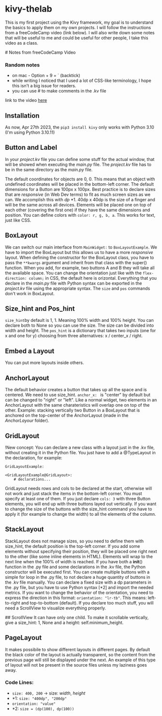 # kivy-thelab
 
This is my first project using the Kivy framework, my goal is to understand the basics to apply them on my own projects.
I will follow the instructions from a freeCodeCamp video (link below).
I will also write down some notes that will be useful to me and could be useful for other people, I take this video as a class.

# Notes from freeCodeCamp Video

### Random notes
- on mac - Option + 9 = ` (backtick)
- while writing I noticed that I used a lot of CSS-like terminology, I hope this isn't a big issue for readers.
- you can use # to make comments in the .kv file

link to the video [here](https://youtu.be/l8Imtec4ReQ)

## Installation

As now, Apr 27th 2023, the  ```pip3 install kivy```  only works with Python 3.10
(I'm using Python 3.10.11)

## Button and Label

In your _project.kv_ file you can define some stuff for the actual window, that will be showed when executing the _main.py_ file. 
The _project.kv_ file has to be in the same directory as the _main.py_ file.

The default coordinates for objects are 0, 0. This means that an object with undefined coordinates will be placed in the bottom-left corner.
The default dimensions for a Button are 100px x 100px.
Best practice is to declare sizes that are _responsive_ (in Web Dev terms) to fit as much screen sizes as we can. We accomplish this with _dp_ *1. 40dp x 40dp is the size of a finger and will be the same across all devices.
Elements will be placed one on top of each other (covering the first one) if they have the same dimensions and position. 
You can define colors with ```color: r, g, b, a```. This works for text, just like CSS.

## BoxLayout

We can switch our main interface from ```MainWidget:``` to ```BoxLayoutExample```. 
We have to import the BoxLayout but this allows us to have a more _responsive_ layout.
When defining the constructor for the BoxLayout class, you have to pass the ```**kwargs``` argument and inherit from that class with the super() function. 
When you add, for example, two buttons A and B they will take all the available space.
You can change the orientation just like with the ```flex-direction: column;``` in CSS, the default here is orizontal.
Everything that you declare in the _main.py_ file with Python syntax can be exported in the _project.kv_ file using the appropriate syntax.
The ```size``` and ```pos``` commands don't work in BoxLayout.

## Size_hint and Pos_hint
```size_hint```by default is 1, 1. Meaning 100% width and 100% height. You can declare both to None so you can use the size. The size can be divided into width and height.
The ```pos_hint``` is a dictionary that takes two inputs (one for x and one for y) choosing from three alternatives: x / center_x / right.

## Embed a Layout
You can put more layouts inside others. 

## AnchorLayout
The default behavior creates a button that takes up all the space and is centered. We need to use size_hint.
```anchor_x: ``` is "center" by default but can be changed to "right" or "left".
Like a normal widget, two elements in an AnchorLayout with the same charateristics will overlap one on top of the other.
Example: stacking vertically two Button in a BoxLayout that is anchored on the top-center of the AnchorLayout (made in the _AnchorLayour_ folder).

## GridLayout
!New concept: You can declare a new class with a layout just in the .kv file, without creating it in the Python file. You just have to add a @TypeLayout in the declaration, for example: 
```
GridLayoutExample:

<GridLayoutExample@GridLayout>:
    # declarations...
```

GridLayout needs rows and cols to be declared at the start, otherwise will not work and just stack the items in the bottom-left corner. You must specify at least one of them.
If you just declare ```cols: 3``` with three Button elements, you will end up with three buttons layed out vertically.
If you want to change the size of the buttons with the size_hint command you have to apply it (for example to change the width) to all the elements of the column.

## StackLayout
StackLayout does not manage sizes, so you need to define them with size_hint, the default position is the top-left corner. If you add some elements without specifying their position, they will be placed one right next to the other (like some inline elements in HTML). Elements will wrap to the next line when the 100% of width is reached. 
If you have both a __init__() function in the .py file and some declarations in the .kv file, the Python constructor will be executed first.
You can create multiple buttons with a simple for loop in the .py file, to not declare a huge quantity of buttons in the .kv file manually.
You can declare a fixed size with a dp parameters in the .py file, but you have to use Python syntax [*2] and import the needed metrics.
If you want to change the behavior of the orientation, you need to express the direction in this format: ```orientation: "lr-tb"```. This means: left-to-right and top-to-bottom (default).
If you declare too much stuff, you will need a ScrollView to visualize everything properly.

## ScrollView
It can have only one child. 
To make it scrollable vertically, give a size_hint: 1, None and a height: self.minimum_height.

## PageLayout
It makes possibile to show different layouts in different pages.
By default the black color of the layout is actually transparent, so the content from the previous page will still be displayed under the next.
An example of this type of layout will not be present in the source files unless my laziness goes away.


### Code Lines: 
- ```size: 400, 200``` -> size: _width_, _height_
- *1: ```size: "400dp", "200dp"```
- ```orientation: "value"```
- *2: ```size = (dp(100), dp(100))```

